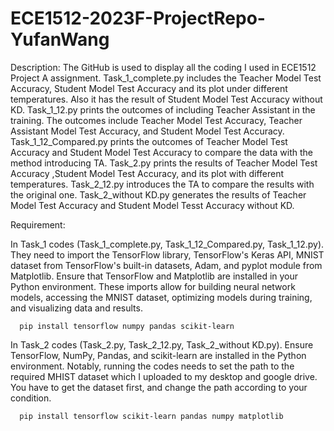 # ECE1512-2023F-ProjectRepo-YufanWang
Description: The GitHub is used to display all the coding I used in ECE1512 Project A assignment. Task_1_complete.py includes the Teacher Model Test Accuracy, Student Model Test Accuracy and its plot under different temperatures. Also it has the result of Student Model Test Accuracy without KD. Task_1_12.py prints the outcomes of including Teacher Assistant in the training. The outcomes include Teacher Model Test Accuracy, Teacher Assistant Model Test Accuracy, and Student Model Test Accuracy. Task_1_12_Compared.py prints the outcomes of Teacher Model Test Accuracy and Student Model Test Accuracy to compare the data with the method introducing TA. Task_2.py prints the results of Teacher Model Test Accuracy ,Student Model Test Accuracy, and its plot with different temperatures. Task_2_12.py introduces the TA to compare the results with the original one. Task_2_without KD.py generates the results of Teacher Model Test Accuracy and Student Model Tesst Accuracy without KD.


Requirement:

In Task_1 codes (Task_1_complete.py, Task_1_12_Compared.py, Task_1_12.py). They need to import the TensorFlow library, TensorFlow's Keras API, MNIST dataset from TensorFlow's built-in datasets, Adam, and pyplot module from Matplotlib. Ensure that TensorFlow and Matplotlib are installed in your Python environment. These imports allow for building neural network models, accessing the MNIST dataset, optimizing models during training, and visualizing data and results.

      pip install tensorflow numpy pandas scikit-learn

      
In Task_2 codes (Task_2.py, Task_2_12.py, Task_2_without KD.py). Ensure TensorFlow, NumPy, Pandas, and scikit-learn are installed in the Python environment. Notably, running the codes needs to set the path to the required MHIST dataset which I uploaded to my desktop and google drive. You have to get the dataset first, and change the path according to your condition.

      pip install tensorflow scikit-learn pandas numpy matplotlib
